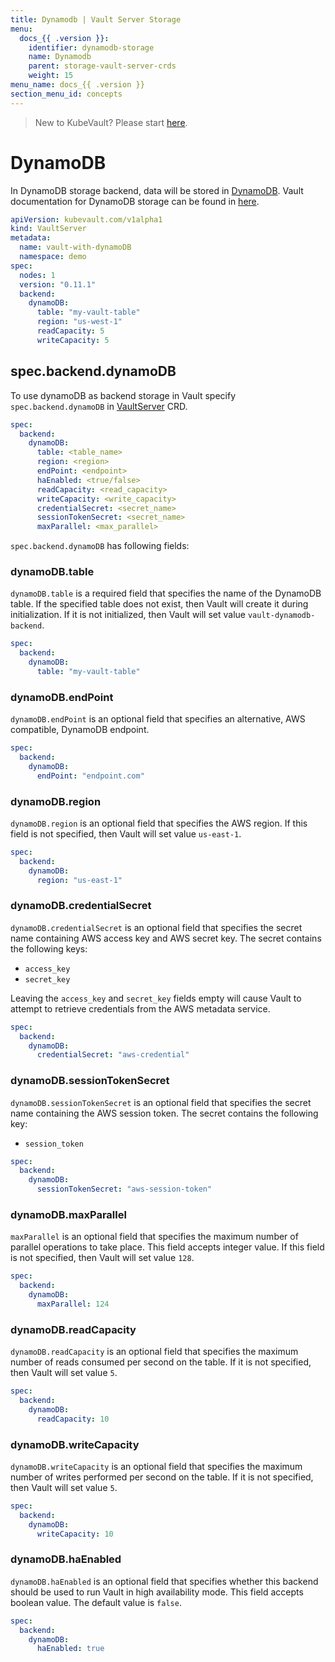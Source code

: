 ```yaml
---
title: Dynamodb | Vault Server Storage
menu:
  docs_{{ .version }}:
    identifier: dynamodb-storage
    name: Dynamodb
    parent: storage-vault-server-crds
    weight: 15
menu_name: docs_{{ .version }}
section_menu_id: concepts
---
```


> New to KubeVault? Please start [here](/docs/concepts/README.md).

# DynamoDB

In DynamoDB storage backend, data will be stored in [DynamoDB](https://aws.amazon.com/dynamodb/). Vault documentation for DynamoDB storage can be found in [here](https://www.vaultproject.io/docs/configuration/storage/dynamodb.html).

```yaml
apiVersion: kubevault.com/v1alpha1
kind: VaultServer
metadata:
  name: vault-with-dynamoDB
  namespace: demo
spec:
  nodes: 1
  version: "0.11.1"
  backend:
    dynamoDB:
      table: "my-vault-table"
      region: "us-west-1"
      readCapacity: 5
      writeCapacity: 5
```

## spec.backend.dynamoDB

To use dynamoDB as backend storage in Vault specify `spec.backend.dynamoDB` in [VaultServer](/docs/concepts/vault-server-crds/vaultserver.md) CRD.

```yaml
spec:
  backend:
    dynamoDB:
      table: <table_name>
      region: <region>
      endPoint: <endpoint>
      haEnabled: <true/false>
      readCapacity: <read_capacity>
      writeCapacity: <write_capacity>
      credentialSecret: <secret_name>
      sessionTokenSecret: <secret_name>
      maxParallel: <max_parallel>
```

`spec.backend.dynamoDB` has following fields:

### dynamoDB.table

`dynamoDB.table` is a required field that specifies the name of the DynamoDB table. If the specified table does not exist, then Vault will create it during initialization. If it is not initialized, then Vault will set value `vault-dynamodb-backend`.

```yaml
spec:
  backend:
    dynamoDB:
      table: "my-vault-table"
```

### dynamoDB.endPoint

`dynamoDB.endPoint` is an optional field that specifies an alternative, AWS compatible, DynamoDB endpoint.

```yaml
spec:
  backend:
    dynamoDB:
      endPoint: "endpoint.com"
```

### dynamoDB.region

`dynamoDB.region` is an optional field that specifies the AWS region. If this field is not specified, then Vault will set value `us-east-1`.

```yaml
spec:
  backend:
    dynamoDB:
      region: "us-east-1"
```

### dynamoDB.credentialSecret

`dynamoDB.credentialSecret` is an optional field that specifies the secret name containing AWS access key and AWS secret key. The secret contains the following keys:
  
- `access_key`
- `secret_key`

Leaving the `access_key` and `secret_key` fields empty will cause Vault to attempt to retrieve credentials from the AWS metadata service.

```yaml
spec:
  backend:
    dynamoDB:
      credentialSecret: "aws-credential"
```

### dynamoDB.sessionTokenSecret

`dynamoDB.sessionTokenSecret` is an optional field that specifies the secret name containing the AWS session token. The secret contains the following key:
  
- `session_token`

```yaml
spec:
  backend:
    dynamoDB:
      sessionTokenSecret: "aws-session-token"
```

### dynamoDB.maxParallel

`maxParallel` is an optional field that specifies the maximum number of parallel operations to take place. This field accepts integer value. If this field is not specified, then Vault will set value `128`.

```yaml
spec:
  backend:
    dynamoDB:
      maxParallel: 124
```

### dynamoDB.readCapacity

`dynamoDB.readCapacity` is an optional field that specifies the maximum number of reads consumed per second on the table. If it is not specified, then Vault will set value `5`.

```yaml
spec:
  backend:
    dynamoDB:
      readCapacity: 10
```

### dynamoDB.writeCapacity

`dynamoDB.writeCapacity` is an optional field that specifies the maximum number of writes performed per second on the table. If it is not specified, then Vault will set value `5`.

```yaml
spec:
  backend:
    dynamoDB:
      writeCapacity: 10
```

### dynamoDB.haEnabled

`dynamoDB.haEnabled` is an optional field that specifies whether this backend should be used to run Vault in high availability mode. This field accepts boolean value. The default value is `false`.

```yaml
spec:
  backend:
    dynamoDB:
      haEnabled: true
```
